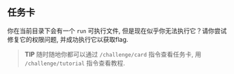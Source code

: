 ## 任务卡

你在当前目录下会有一个 `run` 可执行文件, 但是现在似乎你无法执行它？请你尝试修复它的权限问题, 并成功执行它以获取flag. 

> **TIP** 随时随地你都可以通过 `/challenge/card` 指令查看任务卡, 用 `/challenge/tutorial` 指令查看教程.